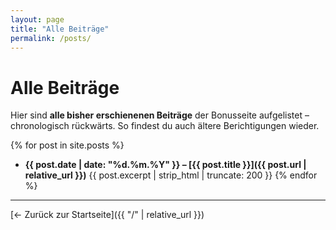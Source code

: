 ```yaml
---
layout: page
title: "Alle Beiträge"
permalink: /posts/
---
```


# Alle Beiträge

Hier sind **alle bisher erschienenen Beiträge** der Bonusseite aufgelistet – chronologisch rückwärts.
So findest du auch ältere Berichtigungen wieder.

{% for post in site.posts %}
- **{{ post.date | date: "%d.%m.%Y" }} – [{{ post.title }}]({{ post.url | relative_url }})**
  {{ post.excerpt | strip_html | truncate: 200 }}
{% endfor %}

---

[← Zurück zur Startseite]({{ "/" | relative_url }})
